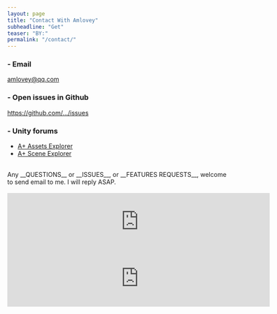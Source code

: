 ```yaml
---
layout: page
title: "Contact With Amlovey"
subheadline: "Get"
teaser: "BY:"
permalink: "/contact/"
---
```


### - Email

[amlovey@qq.com](mailto:amlovey@qq.com)

### - Open issues in Github

<a href='https://github.com/amloveyweb/amloveyweb.github.io/issues' target='_blank'>https://github.com/.../issues</a>

### - Unity forums

* <a href='http://forum-old.unity3d.com/threads/403471/' target='_blank'>A+ Assets Explorer</a>
* <a href='http://forum-old.unity3d.com/threads/431598/' target='_blank'>A+ Scene Explorer</a>

<br>
Any __QUESTIONS__ or __ISSUES__, or __FEATURES REQUESTS__, welcome to send email to me. I will reply ASAP.

<br>
<br>

<iframe src="https://api.assetstore.unity3d.com/affiliate/embed/package/57335/widget-wide?aid=1011lGoJ" style="width:600px; height:130px; border:0px;"></iframe>
<br>
<iframe src="https://api.assetstore.unity3d.com/affiliate/embed/package/71786/widget-wide?aid=1011lGoJ" style="width:600px; height:130px; border:0px;"></iframe>


